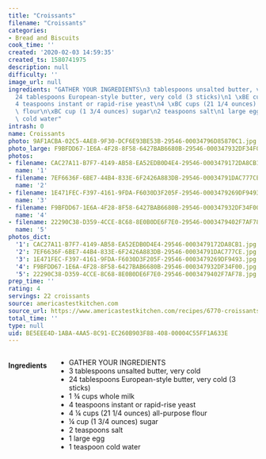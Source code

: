 ```yaml
---
title: "Croissants"
filename: "Croissants"
categories:
- Bread and Biscuits
cook_time: ''
created: '2020-02-03 14:59:35'
created_ts: 1580741975
description: null
difficulty: ''
image_url: null
ingredients: "GATHER YOUR INGREDIENTS\n3 tablespoons unsalted butter, very cold\n\
  24 tablespoons European-style butter, very cold (3 sticks)\n1 \xBE cups whole milk\n\
  4 teaspoons instant or rapid-rise yeast\n4 \xBC cups (21 1/4 ounces) all-purpose\
  \ flour\n\xBC cup (1 3/4 ounces) sugar\n2 teaspoons salt\n1 large egg\n1 teaspoon\
  \ cold water"
intrash: 0
name: Croissants
photo: 9AF1ACBA-02C5-4AE8-9F30-DCF6E93BE53B-29546-00034796D85870C1.jpg
photo_large: F9BFDD67-1E6A-4F28-8F58-6427BAB6680B-29546-000347932DF34F00.jpg
photos:
- filename: CAC27A11-B7F7-4149-AB58-EA52EDB0D4E4-29546-0003479172DA8CB1.jpg
  name: '1'
- filename: 7EF6636F-6BE7-44B4-833E-6F2426A883DB-29546-00034791DAC777CE.jpg
  name: '2'
- filename: 1E471FEC-F397-4161-9FDA-F6030D3F205F-29546-0003479269DF9493.jpg
  name: '3'
- filename: F9BFDD67-1E6A-4F28-8F58-6427BAB6680B-29546-000347932DF34F00.jpg
  name: '4'
- filename: 22290C38-D359-4CCE-8C68-8E0B0DE6F7E0-29546-0003479402F7AF78.jpg
  name: '5'
photos_dict:
  '1': CAC27A11-B7F7-4149-AB58-EA52EDB0D4E4-29546-0003479172DA8CB1.jpg
  '2': 7EF6636F-6BE7-44B4-833E-6F2426A883DB-29546-00034791DAC777CE.jpg
  '3': 1E471FEC-F397-4161-9FDA-F6030D3F205F-29546-0003479269DF9493.jpg
  '4': F9BFDD67-1E6A-4F28-8F58-6427BAB6680B-29546-000347932DF34F00.jpg
  '5': 22290C38-D359-4CCE-8C68-8E0B0DE6F7E0-29546-0003479402F7AF78.jpg
prep_time: ''
rating: 4
servings: 22 croissants
source: americastestkitchen.com
source_url: https://www.americastestkitchen.com/recipes/6770-croissants?incode=MASAD00L0&ref=new_search_experience_1
total_time: ''
type: null
uid: BE5EEE4D-1ABA-4AA5-8C91-EC260B903F88-408-00004C55FF1A633E
---
```

<div class="large-8 medium-7 columns" id="writeup">	</div><!-- #writeup -->
</div><!-- #row-one -->
<div class="row" id="row-two">	<div class="medium-4 small-5 columns"><h4 id="ingredients">Ingredients</h4><div class="box box-ingredients content"><ul>
<li>GATHER YOUR INGREDIENTS</li>
<li>3 tablespoons unsalted butter, very cold</li>
<li>24 tablespoons European-style butter, very cold (3 sticks)</li>
<li>1 ¾ cups whole milk</li>
<li>4 teaspoons instant or rapid-rise yeast</li>
<li>4 ¼ cups (21 1/4 ounces) all-purpose flour</li>
<li>¼ cup (1 3/4 ounces) sugar</li>
<li>2 teaspoons salt</li>
<li>1 large egg</li>
<li>1 teaspoon cold water</li>
</ul>
</div>	</div>	<div class="medium-6 small-7 columns">	</div>